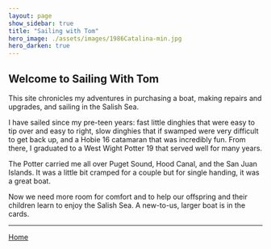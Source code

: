 ```yaml
---
layout: page
show_sidebar: true
title: "Sailing with Tom"
hero_image: ./assets/images/1986Catalina-min.jpg
hero_darken: true
---
```


## Welcome to Sailing With Tom

This site chronicles my adventures in purchasing a boat, making repairs and upgrades, and sailing in the Salish Sea.

I have sailed since my pre-teen years: fast little dinghies that were easy to tip over and easy to right, slow dinghies that if swamped were very difficult to get back up, and a Hobie 16 catamaran that was incredibly fun. From there, I graduated to a West Wight Potter 19 that served well for many years.

The Potter carried me all over Puget Sound, Hood Canal, and the San Juan Islands. It was a little bit cramped for a couple but for single handing, it was a great boat.

Now we need more room for comfort and to help our offspring and their children learn to enjoy the Salish Sea. A new-to-us, larger boat is in the cards.

___

[Home](https://tomsalzer.github.io/Sailing/)

